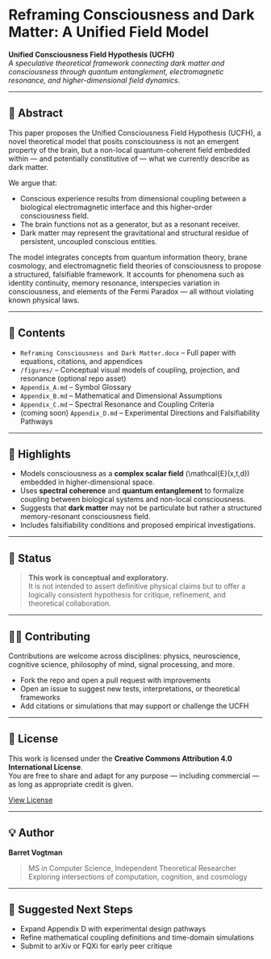 # Reframing Consciousness and Dark Matter: A Unified Field Model

**Unified Consciousness Field Hypothesis (UCFH)**  
_A speculative theoretical framework connecting dark matter and consciousness through quantum entanglement, electromagnetic resonance, and higher-dimensional field dynamics._

---

## 🧠 Abstract

This paper proposes the Unified Consciousness Field Hypothesis (UCFH), a novel theoretical model that posits consciousness is not an emergent property of the brain, but a non-local quantum-coherent field embedded within — and potentially constitutive of — what we currently describe as dark matter. 

We argue that:
- Conscious experience results from dimensional coupling between a biological electromagnetic interface and this higher-order consciousness field.
- The brain functions not as a generator, but as a resonant receiver.
- Dark matter may represent the gravitational and structural residue of persistent, uncoupled conscious entities.

The model integrates concepts from quantum information theory, brane cosmology, and electromagnetic field theories of consciousness to propose a structured, falsifiable framework. It accounts for phenomena such as identity continuity, memory resonance, interspecies variation in consciousness, and elements of the Fermi Paradox — all without violating known physical laws.

---

## 🧾 Contents

- `Reframing Consciousness and Dark Matter.docx` – Full paper with equations, citations, and appendices
- `/figures/` – Conceptual visual models of coupling, projection, and resonance (optional repo asset)
- `Appendix_A.md` – Symbol Glossary
- `Appendix_B.md` – Mathematical and Dimensional Assumptions
- `Appendix_C.md` – Spectral Resonance and Coupling Criteria
- (coming soon) `Appendix_D.md` – Experimental Directions and Falsifiability Pathways

---

## 🌌 Highlights

- Models consciousness as a **complex scalar field** \(\mathcal{E}(x,t,d)\) embedded in higher-dimensional space.
- Uses **spectral coherence** and **quantum entanglement** to formalize coupling between biological systems and non-local consciousness.
- Suggests that **dark matter** may not be particulate but rather a structured memory-resonant consciousness field.
- Includes falsifiability conditions and proposed empirical investigations.

---

## 🔬 Status

> **This work is conceptual and exploratory.**  
> It is not intended to assert definitive physical claims but to offer a logically consistent hypothesis for critique, refinement, and theoretical collaboration.

---

## 🧑‍🔬 Contributing

Contributions are welcome across disciplines: physics, neuroscience, cognitive science, philosophy of mind, signal processing, and more.

- Fork the repo and open a pull request with improvements
- Open an issue to suggest new tests, interpretations, or theoretical frameworks
- Add citations or simulations that may support or challenge the UCFH

---

## 📜 License

This work is licensed under the **Creative Commons Attribution 4.0 International License**.  
You are free to share and adapt for any purpose — including commercial — as long as appropriate credit is given.

[View License](https://creativecommons.org/licenses/by/4.0/)

---

## 💡 Author

**Barret Vogtman**  
> MS in Computer Science, Independent Theoretical Researcher  
> Exploring intersections of computation, cognition, and cosmology

---

## 🧭 Suggested Next Steps

- Expand Appendix D with experimental design pathways
- Refine mathematical coupling definitions and time-domain simulations
- Submit to arXiv or FQXi for early peer critique
